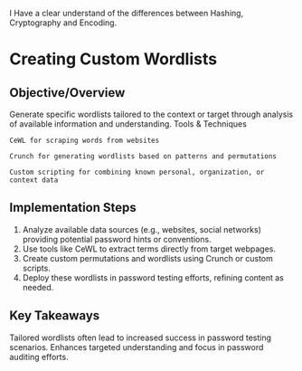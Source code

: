 I Have a clear understand of the differences between Hashing, Cryptography and Encoding.

# Creating Custom Wordlists
   
## Objective/Overview

Generate specific wordlists tailored to the context or target through analysis of available information and understanding.
Tools & Techniques

    CeWL for scraping words from websites

    Crunch for generating wordlists based on patterns and permutations

    Custom scripting for combining known personal, organization, or context data

## Implementation Steps

1. Analyze available data sources (e.g., websites, social networks) providing potential password hints or conventions.
2. Use tools like CeWL to extract terms directly from target webpages.
3. Create custom permutations and wordlists using Crunch or custom scripts.
4. Deploy these wordlists in password testing efforts, refining content as needed.

## Key Takeaways

Tailored wordlists often lead to increased success in password testing scenarios.
Enhances targeted understanding and focus in password auditing efforts.
